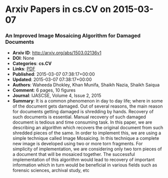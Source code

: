 # Arxiv Papers in cs.CV on 2015-03-07
### An Improved Image Mosaicing Algorithm for Damaged Documents
- **Arxiv ID**: http://arxiv.org/abs/1503.02136v1
- **DOI**: None
- **Categories**: **cs.CV**
- **Links**: [PDF](http://arxiv.org/pdf/1503.02136v1)
- **Published**: 2015-03-07 07:38:17+00:00
- **Updated**: 2015-03-07 07:38:17+00:00
- **Authors**: Waheeda Dhokley, Khan Munifa, Shaikh Nazia, Shaikh Saiqua
- **Comment**: 6 pages, 10 figures
- **Journal**: IJASCSE, Volume 4, Issue 2, 2015
- **Summary**: It is a common phenomenon in day to day life; where in some of the document gets damaged. Out of several reasons, the main reason for documents getting damaged is shredding by hands. Recovery of such documents is essential. Manual recovery of such damaged document is tedious and time consuming task. In this paper, we are describing an algorithm which recovers the original document from such shredded pieces of the same. In order to implement this, we are using a simple technique called Image Mosaicing. In this technique a complete new image is developed using two or more torn fragments. For simplicity of implementation, we are considering only two torn pieces of a document that will be mosaiced together. The successful implementation of this algorithm would lead to recovery of important information which in turn would be beneficial in various fields such as forensic sciences, archival study, etc



